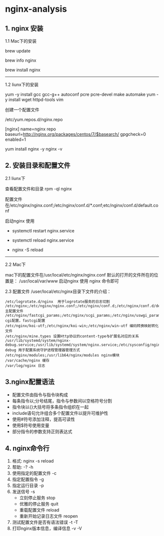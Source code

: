 # nginx-analysis

## 1. nginx 安装

1.1 Mac下的安装

brew update

brew info nginx

brew install nginx

-------------------------------------------


1.2 liunx下的安装

yum -y install gcc gcc-g++ autoconf pcre pcre-devel make automake
yum -y install wget httpd-tools vim

创建一个配置文件

/etc/yum.repos.d/nginx.repo

[nginx]
name=nginx repo
baseurl=http://nginx.org/packages/centos/7/$basearch/
gpgcheck=0
enabled=1

yum install nginx -y
nginx -v

## 2. 安装目录和配置文件

2.1 liunx下

查看配置文件和目录  rpm -ql nginx

配置文件在/etc/nginx/nginx.conf;/etc/nginx/conf.d/*.conf;etc/nginx/conf.d/default.conf


启动nginx 使用 

- systemctl restart nginx.service

- systemctl reload nginx.service

- nginx -S reload

--------------------------------------------

2.2 Mac下

mac下的配置文件在/usr/local/etc/nginx/nginx.conf
默认的打开的文件所在的位置是： /usr/local/var/www
启动nginx 使用 nginx 命令即可

2.3 配置文件 /user/local/etc/nginx目录下文件的介绍：

    /etc/logrotate.d/nginx  用于logrotate服务的日志切割
    /etc/nginx;/etc/nginx/nginx.conf;/etc/nginx/conf.d;/etc/nginx/conf.d/default.conf 主配置文件
    /etc/nginx/fastcgi_params;/etc/nginx/scgi_params;/etc/nginx/uswgi_params cgi配置，fastcgi配置
    /etc/nginx/koi-utf;/etc/nginx/koi-win;/etc/nginx/win-utf 编码转换映射转化文件
    /etc/nginx/mine.types 设置Http协议的content-type与扩展名对应的关系
    /usr/lib/systemd/system/nginx-debug.service;/usr/lib/systemd/system/nginx.service;/etc/sysconfig/nginx;/etc/sysconfig/nginx;/etc/sysconfig/nginx-debug 用于配置系统守护进程管理器管理方式
    /etc/nginx/modules;/usr/lib64/nginx/modules nginx模块
    /var/cache/nginx 缓存
    /var/log/nginx 日志

## 3.nginx配置语法    

- 配置文件由指令与指令块构成
- 每条指令以;分号结尾，指令与参数间以空格符号分割
- 指令块以{}大括号将多条指令组织在一起
- include语句允许组合多个配置文件以提升可维护性
- 使用#符号添加注释，提高可读性
- 使用$符号使用变量
- 部分指令的参数支持正则表达式

## 4. nginx命令行

1. 格式: nginx -s reload
2. 帮助: -? -h
3. 使用指定的配置文件 -c
4. 指定配置指令 -g
5. 指定运行目录 -p
6. 发送信号 -s
    - 立刻停止服务 stop
    - 优雅的停止服务 quit
    - 重载配置文件 reload
    - 重新开始记录日志文件 reopen
7. 测试配置文件是否有语法错误 -t -T
8. 打印nginx版本信息，编译信息 -v -V